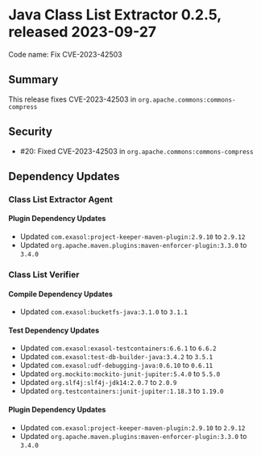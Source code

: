 # Java Class List Extractor 0.2.5, released 2023-09-27

Code name: Fix CVE-2023-42503

## Summary

This release fixes CVE-2023-42503 in `org.apache.commons:commons-compress`

## Security

* #20: Fixed CVE-2023-42503 in `org.apache.commons:commons-compress`

## Dependency Updates

### Class List Extractor Agent

#### Plugin Dependency Updates

* Updated `com.exasol:project-keeper-maven-plugin:2.9.10` to `2.9.12`
* Updated `org.apache.maven.plugins:maven-enforcer-plugin:3.3.0` to `3.4.0`

### Class List Verifier

#### Compile Dependency Updates

* Updated `com.exasol:bucketfs-java:3.1.0` to `3.1.1`

#### Test Dependency Updates

* Updated `com.exasol:exasol-testcontainers:6.6.1` to `6.6.2`
* Updated `com.exasol:test-db-builder-java:3.4.2` to `3.5.1`
* Updated `com.exasol:udf-debugging-java:0.6.10` to `0.6.11`
* Updated `org.mockito:mockito-junit-jupiter:5.4.0` to `5.5.0`
* Updated `org.slf4j:slf4j-jdk14:2.0.7` to `2.0.9`
* Updated `org.testcontainers:junit-jupiter:1.18.3` to `1.19.0`

#### Plugin Dependency Updates

* Updated `com.exasol:project-keeper-maven-plugin:2.9.10` to `2.9.12`
* Updated `org.apache.maven.plugins:maven-enforcer-plugin:3.3.0` to `3.4.0`
